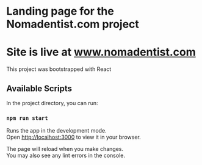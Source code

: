 # Landing page for the Nomadentist.com project

# Site is live at www.nomadentist.com

This project was bootstrapped with React 

## Available Scripts

In the project directory, you can run:

### `npm run start`

Runs the app in the development mode.\
Open [http://localhost:3000](http://localhost:3000) to view it in your browser.

The page will reload when you make changes.\
You may also see any lint errors in the console.

